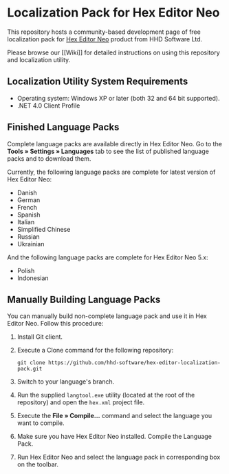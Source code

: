 # Localization Pack for Hex Editor Neo

This repository hosts a community-based development page of free localization pack for [Hex Editor Neo](//www.hhdsoftware.com/hex-editor-neo) product from HHD Software Ltd.

Please browse our [[Wiki]] for detailed instructions on using this repository and localization utility.

## Localization Utility System Requirements

* Operating system: Windows XP or later (both 32 and 64 bit supported).
* .NET 4.0 Client Profile

## Finished Language Packs

Complete language packs are available directly in Hex Editor Neo. Go to the **Tools » Settings » Languages** tab to see the list of published language packs and to download them.

Currently, the following language packs are complete for latest version of Hex Editor Neo:

* Danish
* German
* French
* Spanish
* Italian
* Simplified Chinese
* Russian
* Ukrainian

And the following language packs are complete for Hex Editor Neo 5.x:

* Polish
* Indonesian

## Manually Building Language Packs

You can manually build non-complete language pack and use it in Hex Editor Neo. Follow this procedure:

1. Install Git client.
2. Execute a Clone command for the following repository:

   ```
   git clone https://github.com/hhd-software/hex-editor-localization-pack.git
   ```

3. Switch to your language's branch.
4. Run the supplied `langtool.exe` utility (located at the root of the repository) and open the `hex.xml` project file.
5. Execute the **File » Compile…** command and select the language you want to compile.
6. Make sure you have Hex Editor Neo installed. Compile the Language Pack.
7. Run Hex Editor Neo and select the language pack in corresponding box on the toolbar.
